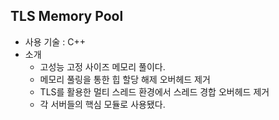 ## TLS Memory Pool

- 사용 기술 : C++
- 소개
  - 고성능 고정 사이즈 메모리 풀이다.
  - 메모리 풀링을 통한 힙 할당 해제 오버헤드 제거
  - TLS를 활용한 멀티 스레드 환경에서 스레드 경합 오버헤드 제거
  - 각 서버들의 핵심 모듈로 사용됐다.
